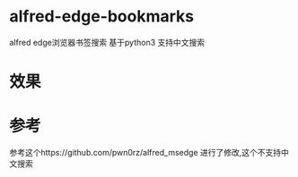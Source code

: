 # alfred-edge-bookmarks

alfred edge浏览器书签搜索
基于python3 
支持中文搜索
# 效果
[](示例.jpg)

# 参考
参考这个https://github.com/pwn0rz/alfred_msedge
进行了修改,这个不支持中文搜索


